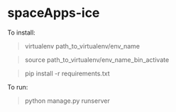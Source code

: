 # spaceApps-ice
To install:

> virtualenv path_to_virtualenv/env_name

> source path_to_virtualenv/env_name_bin_activate

>pip install -r requirements.txt

To run:

>python manage.py runserver
